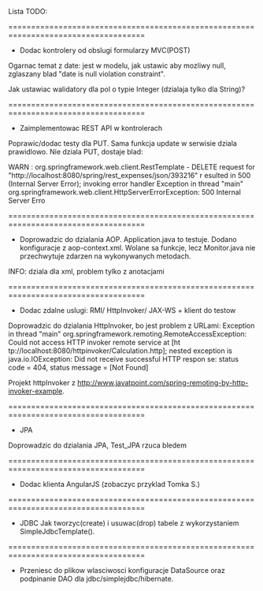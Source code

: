 
Lista TODO:

====================================================================================

- Dodac kontrolery od obslugi formularzy MVC(POST)

Ogarnac temat z date: jest w modelu, jak ustawic aby mozliwy null,
zglaszany blad "date is null violation constraint".

Jak ustawiac walidatory dla pol o typie Integer (dzialaja tylko dla String)?

====================================================================================

- Zaimplementowac REST API w kontrolerach

Poprawic/dodac testy dla PUT.
Sama funkcja update w serwisie dziala prawidlowo.
Nie dziala PUT, dostaje blad:

WARN : org.springframework.web.client.RestTemplate - DELETE request for "http://localhost:8080/spring/rest_expenses/json/393216" r
esulted in 500 (Internal Server Error); invoking error handler
Exception in thread "main" org.springframework.web.client.HttpServerErrorException: 500 Internal Server Erro

====================================================================================

- Doprowadzic do dzialania AOP.
Application.java to testuje.
Dodano konfiguracje z aop-context.xml.
Wolane sa funkcje, lecz Monitor.java nie przechwytuje zdarzen na wykonywanych metodach.

INFO: dziala dla xml, problem tylko z anotacjami

====================================================================================

- Dodac zdalne uslugi: RMI/ HttpInvoker/ JAX-WS + klient do testow

Doprowadzic do dzialania HttpInvoker, bo jest problem z URLami:
Exception in thread "main" org.springframework.remoting.RemoteAccessException: Could not access HTTP invoker remote service at [ht
tp://localhost:8080/httpinvoker/Calculation.http]; nested exception is java.io.IOException: Did not receive successful HTTP respon
se: status code = 404, status message = [Not Found]

Projekt httpInvoker z http://www.javatpoint.com/spring-remoting-by-http-invoker-example.

====================================================================================

- JPA

Doprowadzic do dzialania JPA, Test_JPA rzuca bledem

====================================================================================

- Dodac klienta AngularJS
(zobaczyc przyklad Tomka S.)

====================================================================================

- JDBC
Jak tworzyc(create) i usuwac(drop) tabele z wykorzystaniem SimpleJdbcTemplate(). 

====================================================================================

- Przeniesc do plikow wlasciwosci konfiguracje DataSource oraz podpinanie DAO dla jdbc/simplejdbc/hibernate.


